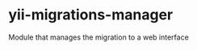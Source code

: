 yii-migrations-manager
======================

Module that manages the migration to a web interface
